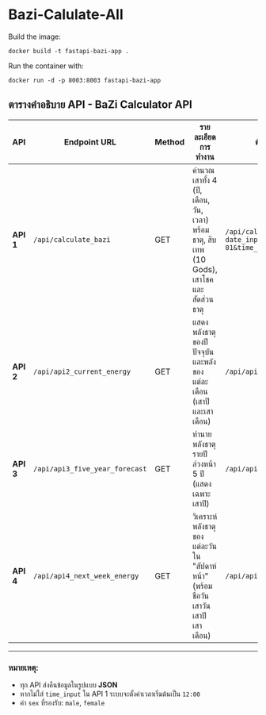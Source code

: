 # Bazi-Calulate-All

Build the image:
```
docker build -t fastapi-bazi-app .
```
Run the container with:
```
docker run -d -p 8003:8003 fastapi-bazi-app
```

## ตารางคำอธิบาย API - BaZi Calculator API

| API | Endpoint URL                    | Method | รายละเอียดการทำงาน                                                                 | ตัวอย่างการเรียกใช้                                                                 |
|--------|----------------------------------|--------|----------------------------------------------------------------------------------------|----------------------------------------------------------------------------------------|
| **API 1** | `/api/calculate_bazi`            | GET    | คำนวณเสาทั้ง 4 (ปี, เดือน, วัน, เวลา) พร้อมธาตุ, สิบเทพ (10 Gods), เสาโชค และสัดส่วนธาตุ | `/api/calculate_bazi?date_input=1990-01-01&time_input=13:00&sex=male`                |
| **API 2** | `/api/api2_current_energy`       | GET    | แสดงพลังธาตุของปีปัจจุบันและพลังของแต่ละเดือน (เสาปีและเสาเดือน)                     | `/api/api2_current_energy`                                                            |
| **API 3** | `/api/api3_five_year_forecast`   | GET    | ทำนายพลังธาตุรายปีล่วงหน้า 5 ปี (แสดงเฉพาะเสาปี)                                     | `/api/api3_five_year_forecast`                                                        |
| **API 4** | `/api/api4_next_week_energy`     | GET    | วิเคราะห์พลังธาตุของแต่ละวันใน "สัปดาห์หน้า" (พร้อมชื่อวัน เสาวัน เสาปี เสาเดือน)     | `/api/api4_next_week_energy`                                                          |

---

### หมายเหตุ:
- ทุก API ส่งคืนข้อมูลในรูปแบบ **JSON**
- หากไม่ใส่ `time_input` ใน API 1 ระบบจะตั้งค่าเวลาเริ่มต้นเป็น `12:00`
- ค่า `sex` ที่รองรับ: `male`, `female`
